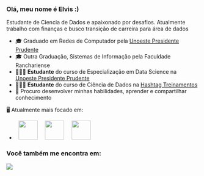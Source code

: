 ### Olá, meu nome é Elvis :)
Estudante de Ciencia de Dados e apaixonado por desafios. Atualmente trabalho com finanças e busco transição de carreira para área de dados

- 🎓 Graduado em Redes de Computador pela <a href="https://www.unoeste.br/"> Unoeste Presidente Prudente </a>
- 🎓 Outra Graduação, Sistemas de Informação pela Faculdade Ranchariense
- 👨🏻‍💻 **Estudante** do curso de Especialização em Data Science na <a href="https://www.unoeste.br/pos/data-science/"> Unoeste Presidente Prudente </a>
- 👨🏻‍💻 **Estudante** do curso de Ciência de Dados na <a href="https://www.hashtagtreinamentos.com/curso-ciencia-de-dados/"> Hashtag Treinamentos </a>
- 🤔 Procuro desenvolver minhas habilidades, aprender e compartilhar conhecimento

 🖥️ Atualmente mais focado em:

- <div display="inline">
  &nbsp;&nbsp;<img src="https://cdn.jsdelivr.net/gh/devicons/devicon/icons/python/python-original.svg" width="50" />&nbsp;&nbsp;
  &nbsp;&nbsp;<img src="https://cdn.jsdelivr.net/gh/devicons/devicon/icons/r/r-original.svg" width="50" />&nbsp;&nbsp;
  &nbsp;&nbsp;<img src="https://cdn.jsdelivr.net/gh/devicons/devicon@latest/icons/azuresqldatabase/azuresqldatabase-original.svg" width="50" />&nbsp;&nbsp;
</div>

### Você também me encontra em:
<a href="https://www.linkedin.com/in/elvis-dantas/">
  <img src="https://img.shields.io/badge/linkedin-%230077B5.svg?style=for-the-badge&logo=linkedin&logoColor=white">
</a>
